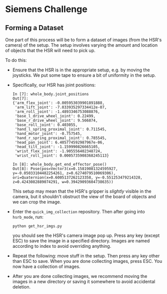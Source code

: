 # Siemens Challenge

## Forming a Dataset

One part of this process will be to form a dataset of images (from the HSR's
camera) of the setup. The setup involves varying the amount and location of
objects that the HSR will need to pick up.

To do this:

- Ensure that the HSR is in the appropriate setup, e.g. by moving the joysticks.
  We put some tape to ensure a bit of uniformity in the setup.

- Specifically, our HSR has joint positions:

  ```
  In [7]: whole_body.joint_positions
  Out[7]: 
  {'arm_flex_joint': -0.005953039901891888,
   'arm_lift_joint': -7.033935297334412e-07,
   'arm_roll_joint': -1.4893346753088876,
   'base_l_drive_wheel_joint': 0.22499,
   'base_r_drive_wheel_joint': 9.566874,
   'base_roll_joint': 0.403055,
   'hand_l_spring_proximal_joint': 0.711545,
   'hand_motor_joint': -0.757545,
   'hand_r_spring_proximal_joint': 0.785545,
   'head_pan_joint': 6.405774592987967e-06,
   'head_tilt_joint': -1.159990826665105,
   'wrist_flex_joint': -1.905556402348724,
   'wrist_roll_joint': 0.0005735908368245113}
  
  In [8]: whole_body.get_end_effector_pose()
  Out[8]: Pose(pos=Vector3(x=0.15819081324595927, y=-0.05033104482254261, z=0.6274079510069306), ori=Quaternion(x=0.6005137262123358, y=-0.551253479214328, z=0.4243082889074291, w=0.39429093604738635))
  ```

  This setup may mean that the HSR's gripper is *slightly* visible in the
  camera, but it shouldn't obstruct the view of the board of objects and we can
  crop the image.

- Enter the `quick_img_collection` repository. Then after going into
  `hsrb_mode`, run:

  ```
  python get_hsr_imgs.py
  ```

  you should see the HSR's camera image pop up. Press any key (except ESC) to
  save the image in a specified directory. Images are named according to index
  to avoid overriding anything. 

- Repeat the following: move stuff in the setup. Then press any key other than
  ESC to save. When you are done collecting images, press ESC. You now have a
  collection of images.

- After you are done collecting images, we recommend moving the images in a new
  directory or saving it somewhere to avoid accidental deletion.
